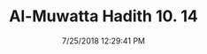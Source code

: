 ---
title        : "Al-Muwatta Hadith 10. 14"
date         : 7/25/2018 12:29:41 PM
draft        : false
type         : "hadith"
layout       : "hadith"
BookCode     : "AMH"
VolumeNumber : "10"
HadithNumber : "14"
categories  :  ["Prayer, Id - The Coming of the Imam on the Day of the 'Id and Waiting for the Khutba"]
---